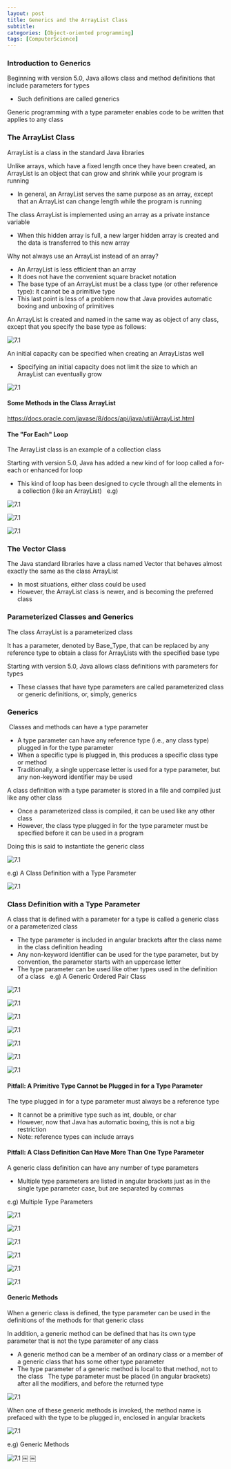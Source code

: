 ```yaml
---
layout: post
title: Generics and the ArrayList Class
subtitle: 
categories: [Object-oriented programming]
tags: [ComputerScience]
---
```


### Introduction to Generics 
Beginning with version 5.0, Java allows class and method definitions that include parameters for types 
- Such definitions are called generics 

Generic programming with a type parameter enables code to be written that applies to any class 


### The ArrayList Class 
ArrayList is a class in the standard Java libraries 

Unlike arrays, which have a fixed length once they have been created, an ArrayList is an object that can grow and shrink while your program is running 
- In general, an ArrayList serves the same purpose as an array, except that an ArrayList can change length while the program is running 

The class ArrayList is implemented using an array as a private instance variable 
- When this hidden array is full, a new larger hidden array is created and the data is transferred to this new array 

Why not always use an ArrayList instead of an array? 
- An ArrayList is less efficient than an array 
- It does not have the convenient square bracket notation 
- The base type of an ArrayList must be a class type (or other reference type): it cannot be a primitive type 
- This last point is less of a problem now that Java provides automatic boxing and unboxing of primitives 

An ArrayList is created and named in the same way as object of any class, except that you specify the base type as follows: 

![7.1](/assets/images/object_oriented_programming/12.1.png)

An initial capacity can be specified when creating an ArrayListas well 
- Specifying an initial capacity does not limit the size to which an ArrayList can eventually grow 

![7.1](/assets/images/object_oriented_programming/12.2.png)

#### Some Methods in the Class ArrayList 
https://docs.oracle.com/javase/8/docs/api/java/util/ArrayList.html

#### The "For Each" Loop 
The ArrayList class is an example of a collection class  

Starting with version 5.0, Java has added a new kind of for loop called a for-each or enhanced for loop 
- This kind of loop has been designed to cycle through all the elements in a collection (like an ArrayList)  
e.g)

![7.1](/assets/images/object_oriented_programming/12.3.png)

![7.1](/assets/images/object_oriented_programming/12.4.png)

![7.1](/assets/images/object_oriented_programming/12.5.png)

### The Vector Class 
The Java standard libraries have a class named Vector that behaves almost exactly the same as the class ArrayList 
- In most situations, either class could be used
- However, the ArrayList class is newer, and is becoming the preferred class 


### Parameterized Classes and Generics 
The class ArrayList is a parameterized class  

It has a parameter, denoted by Base_Type, that can be replaced by any reference type to obtain a class for ArrayLists with the specified base type  

Starting with version 5.0, Java allows class definitions with parameters for types 
- These classes that have type parameters are called parameterized class or generic definitions, or, simply, generics  

### Generics
 Classes and methods can have a type parameter 
- A type parameter can have any reference type (i.e., any class type) plugged in for the type parameter 
- When a specific type is plugged in, this produces a specific class type or method 
- Traditionally, a single uppercase letter is used for a type parameter, but any non-keyword identifier may be used 

A class definition with a type parameter is stored in a file and compiled just like any other class 
- Once a parameterized class is compiled, it can be used like any other class 
- However, the class type plugged in for the type parameter must be specified before it can be used in a program 

Doing this is said to instantiate the generic class 

![7.1](/assets/images/object_oriented_programming/12.6.png)

e.g) A Class Definition with a Type Parameter 

![7.1](/assets/images/object_oriented_programming/12.7.png)

### Class Definition with a Type Parameter 
A class that is defined with a parameter for a type is called a generic class or a parameterized class 
- The type parameter is included in angular brackets after the class name in the class definition heading 
- Any non-keyword identifier can be used for the type parameter, but by convention, the parameter starts with an uppercase letter 
- The type parameter can be used like other types used in the definition of a class  
e.g) A Generic Ordered Pair Class 

![7.1](/assets/images/object_oriented_programming/12.8.png)

![7.1](/assets/images/object_oriented_programming/12.9.png)

![7.1](/assets/images/object_oriented_programming/12.10.png)

![7.1](/assets/images/object_oriented_programming/12.11.png)

![7.1](/assets/images/object_oriented_programming/12.12.png)

![7.1](/assets/images/object_oriented_programming/12.13.png)

![7.1](/assets/images/object_oriented_programming/12.14.png)

#### Pitfall: A Primitive Type Cannot be Plugged in for a Type Parameter 
The type plugged in for a type parameter must always be a reference type 
- It cannot be a primitive type such as int, double, or char 
- However, now that Java has automatic boxing, this is not a big restriction 
- Note: reference types can include arrays 


#### Pitfall: A Class Definition Can Have More Than One Type Parameter 
A generic class definition can have any number of type parameters 
- Multiple type parameters are listed in angular brackets just as in the single type parameter case, but are separated by commas 

e.g) Multiple Type Parameters 

![7.1](/assets/images/object_oriented_programming/12.15.png)

![7.1](/assets/images/object_oriented_programming/12.16.png)

![7.1](/assets/images/object_oriented_programming/12.17.png)

![7.1](/assets/images/object_oriented_programming/12.18.png)

![7.1](/assets/images/object_oriented_programming/12.19.png)

![7.1](/assets/images/object_oriented_programming/12.20.png)

#### Generic Methods 
When a generic class is defined, the type parameter can be used in the definitions of the methods for that generic class  

In addition, a generic method can be defined that has its own type parameter that is not the type parameter of any class 
- A generic method can be a member of an ordinary class or a member of a generic class that has some other type parameter 
- The type parameter of a generic method is local to that method, not to the class  
The type parameter must be placed (in angular brackets) after all the modifiers, and before the returned type 

![7.1](/assets/images/object_oriented_programming/12.21.png)

When one of these generic methods is invoked, the method name is prefaced with the type to be plugged in, enclosed in angular brackets 

![7.1](/assets/images/object_oriented_programming/12.22.png)

e.g) Generic Methods 

![7.1](/assets/images/object_oriented_programming/12.23.png)
￼
￼





